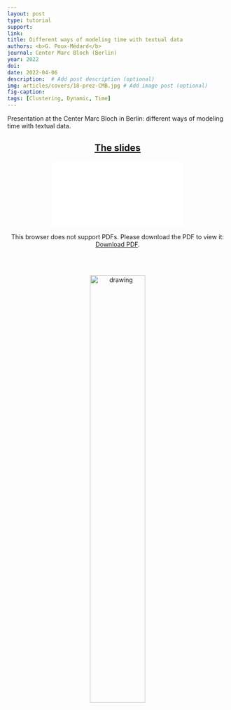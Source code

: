```yaml
---
layout: post
type: tutorial
support:
link:
title: Different ways of modeling time with textual data
authors: <b>G. Poux-Médard</b>
journal: Center Marc Bloch (Berlin)
year: 2022
doi:
date: 2022-04-06
description:  # Add post description (optional)
img: articles/covers/18-prez-CMB.jpg # Add image post (optional)
fig-caption: 
tags: [Clustering, Dynamic, Time]
---
```


Presentation at the Center Marc Bloch in Berlin: different ways of modeling time with textual data.

## <center><u>The slides</u></center>
<center>
<object data="/assets/img/articles/Tutorials/CMB-Berlin.pdf" type="application/pdf" width="100%" height="700px">
    <embed src="/assets/img/articles/Tutorials/CMB-Berlin.pdf">
        <p>This browser does not support PDFs. Please download the PDF to view it: <a href="/assets/img/articles/Tutorials/CMB-Berlin.pdf">Download PDF</a>.</p>
    </embed>
</object>
</center>

<br>
<br>

<p align="center">
    <img src="/assets/img/Vrac/Img_pres_Berlin.png" alt="drawing" width="50%"/>
</p>


